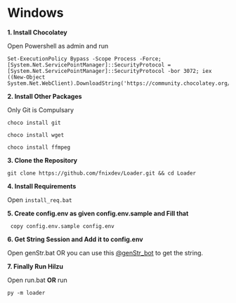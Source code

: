 # Windows



**1. Install Chocolatey**

Open Powershell as admin and run

```
Set-ExecutionPolicy Bypass -Scope Process -Force; [System.Net.ServicePointManager]::SecurityProtocol = [System.Net.ServicePointManager]::SecurityProtocol -bor 3072; iex ((New-Object System.Net.WebClient).DownloadString('https://community.chocolatey.org/install.ps1')) 
```

**2. Install Other Packages**

Only Git is Compulsary

```
choco install git
```

```
choco install wget
```

```
choco install ffmpeg
```

**3. Clone the Repository**

```
git clone https://github.com/fnixdev/Loader.git && cd Loader
```

**4. Install Requirements**

Open `install_req.bat`

**5. Create config.env as given config.env.sample and Fill that**

```
 copy config.env.sample config.env
```

**6. Get String Session and Add it to config.env**

Open genStr.bat OR you can use this [@genStr\_bot](https://t.me/genStr\_bot) to get the string.

**7. Finally Run Hilzu**

Open run.bat **OR** run

```
py -m loader
```
